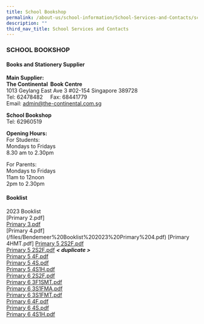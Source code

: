 ```yaml
---
title: School Bookshop
permalink: /about-us/school-information/School-Services-and-Contacts/school-bookshop/
description: ""
third_nav_title: School Services and Contacts
---
```

### SCHOOL BOOKSHOP

#### Books and Stationery Supplier
**Main Supplier:**    <br>
**The Continental  Book Centre** <br>
1013 Geylang East Ave 3 #02-154 Singapore 389728  <br>
Tel: 62478482     Fax: 68441779  <br>
Email: [admin@the-continental.com.sg](mailto:admin@the-continental.com.sg)

**School Bookshop**  <br>
Tel: 62960519

**Opening Hours:**  <br>
For Students: <br>
Mondays to Fridays  <br>
8.30 am to 2.30pm

For Parents: <br>
Mondays to Fridays <br>
11am to 12noon <br>
2pm to 2.30pm

#### Booklist
2023 Booklist <br>
[Primary 2.pdf][](/files/Bendemeer%20Booklist%202023%20Primary%203.pdf)<br>
[Primary 3.pdf](/files/Bendemeer%20Booklist%202022%20Primary%203.pdf) <br>
[Primary 4.pdf]
(/files/Bendemeer%20Booklist%202023%20Primary%204.pdf)
[Primary 4HMT.pdf]
[](/files/Bendemeer%20Booklist%202023%20Primary%204%20HMT.pdf)
[Primary 5 2S2F.pdf](/files/Bendemeer%20Booklist%202022%20Primary%205%202S2F.pdf) <br>
[Primary 5 2S2F.pdf](/files/Bendemeer%20Booklist%202022%20Primary%205%202S2F%20(1).pdf) ***< duplicate >*** <br>
[Primary 5 4F.pdf](/files/Bendemeer%20Booklist%202022%20Primary%205%204F.pdf) <br>
[Primary 5 4S.pdf](/files/Bendemeer%20Booklist%202022%20Primary%205%204S.pdf) <br>
[Primary 5 4S1H.pdf](/files/Bendemeer%20Booklist%202022%20Primary%205%204S1H.pdf) <br>
[Primary 6 2S2F.pdf](/files/Bendemeer%20Booklist%202022%20Primary%206%202S2F.pdf) <br>
[Primary 6 3F1SMT.pdf](/files/Bendemeer%20Booklist%202022%20Primary%206%203F1SMT.pdf) <br>
[Primary 6 3S1FMA.pdf](/files/Bendemeer%20Booklist%202022%20Primary%206%203S1FMA.pdf) <br>
[Primary 6 3S1FMT.pdf](/files/Bendemeer%20Booklist%202022%20Primary%206%203S1FMT.pdf) <br>
[Primary 6 4F.pdf](/files/Bendemeer%20Booklist%202022%20Primary%206%204F.pdf) <br>
[Primary 6 4S.pdf](/files/Bendemeer%20Booklist%202022%20Primary%206%204S.pdf) <br>
[Primary 6 4S1H.pdf](/files/Bendemeer%20Booklist%202022%20Primary%206%204S1H.pdf)